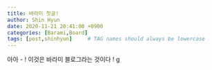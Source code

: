 ```yaml
---
title: 바라미 첫글!
author: Shin Hyun
date: 2020-11-21 20:41:00 +0900
categories: [Barami,Board]
tags: [post,shinhyun]     # TAG names should always be lowercase
---
```


아아 - ! 이것은 바라미 블로그라는 것이다 ! 
g
